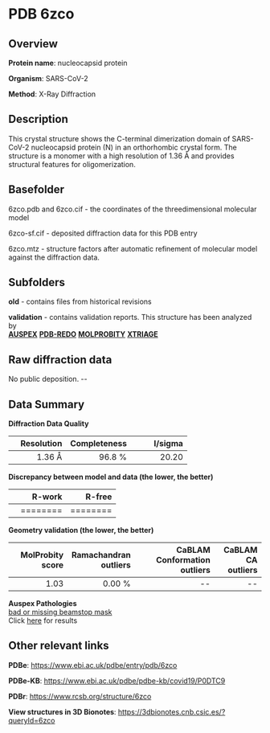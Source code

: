 # PDB 6zco

## Overview

**Protein name**: nucleocapsid protein

**Organism**: SARS-CoV-2

**Method**: X-Ray Diffraction

## Description

This crystal structure shows the C-terminal dimerization domain of SARS-CoV-2 nucleocapsid protein (N) in an orthorhombic crystal form. The structure is a monomer with a high resolution of 1.36 Å and provides structural features for oligomerization. 

## Basefolder

6zco.pdb and 6zco.cif - the coordinates of the threedimensional molecular model

6zco-sf.cif - deposited diffraction data for this PDB entry

6zco.mtz - structure factors after automatic refinement of molecular model against the diffraction data.

## Subfolders



**old** - contains files from historical revisions

**validation** - contains validation reports. This structure has been analyzed by <br>[**AUSPEX**](https://github.com/thorn-lab/coronavirus_structural_task_force/tree/master/pdb/nucleocapsid_protein/SARS-CoV-2/6zco/validation/auspex) [**PDB-REDO**](https://github.com/thorn-lab/coronavirus_structural_task_force/tree/master/pdb/nucleocapsid_protein/SARS-CoV-2/6zco/validation/pdb-redo) [**MOLPROBITY**](https://github.com/thorn-lab/coronavirus_structural_task_force/tree/master/pdb/nucleocapsid_protein/SARS-CoV-2/6zco/validation/molprobity) [**XTRIAGE**](https://github.com/thorn-lab/coronavirus_structural_task_force/blob/master/pdb/nucleocapsid_protein/SARS-CoV-2/6zco/validation/Xtriage_output.log)   



## Raw diffraction data

No public deposition. --<br> 

## Data Summary
**Diffraction Data Quality**

|   | Resolution | Completeness| I/sigma |
|---|-------------:|----------------:|--------------:|
|   |1.36 Å|96.8  %|<img width=50/>20.20|

**Discrepancy between model and data (the lower, the better)**

|   | **R-work**| **R-free**   
|---|-------------:|----------------:|           
||========|========|

**Geometry validation (the lower, the better)**

|   |**MolProbity<br>score**| **Ramachandran<br>outliers** | **CaBLAM<br>Conformation outliers** | **CaBLAM<br>CA outliers** |
|---|-------------:|----------------:|----------------:|----------------:|
||  1.03|  0.00 %|--|--|

**Auspex Pathologies**<br> [bad or missing beamstop mask](https://www.auspex.de/pathol/#2)<br>Click [here](https://github.com/thorn-lab/coronavirus_structural_task_force/blob/master/pdb/nucleocapsid_protein/SARS-CoV-2/6zco/validation/auspex/6zco_auspex_comments.txt)  for results

 



## Other relevant links 
**PDBe**:  https://www.ebi.ac.uk/pdbe/entry/pdb/6zco

**PDBe-KB**: https://www.ebi.ac.uk/pdbe/pdbe-kb/covid19/P0DTC9 
 
**PDBr**: https://www.rcsb.org/structure/6zco 

**View structures in 3D Bionotes**: https://3dbionotes.cnb.csic.es/?queryId=6zco

